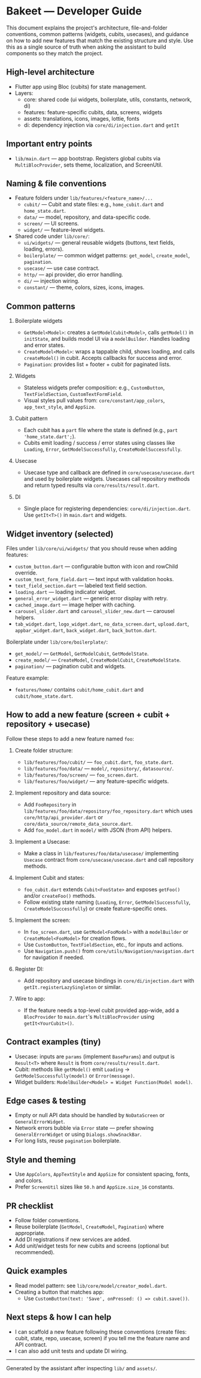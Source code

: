 # Bakeet — Developer Guide

This document explains the project's architecture, file-and-folder conventions, common patterns (widgets, cubits, usecases), and guidance on how to add new features that match the existing structure and style. Use this as a single source of truth when asking the assistant to build components so they match the project.

## High-level architecture

- Flutter app using Bloc (cubits) for state management.
- Layers:
  - core: shared code (ui widgets, boilerplate, utils, constants, network, di)
  - features: feature-specific cubits, data, screens, widgets
  - assets: translations, icons, images, lottie, fonts
  - di: dependency injection via `core/di/injection.dart` and `getIt`

## Important entry points

- `lib/main.dart` — app bootstrap. Registers global cubits via `MultiBlocProvider`, sets theme, localization, and ScreenUtil.

## Naming & file conventions

- Feature folders under `lib/features/<feature_name>/...`
  - `cubit/` — Cubit and state files: e.g., `home_cubit.dart` and `home_state.dart`.
  - `data/` — model, repository, and data-specific code.
  - `screen/` — UI screens.
  - `widget/` — feature-level widgets.
- Shared code under `lib/core/`:
  - `ui/widgets/` — general reusable widgets (buttons, text fields, loading, errors).
  - `boilerplate/` — common widget patterns: `get_model`, `create_model`, `pagination`.
  - `usecase/` — use case contract.
  - `http/` — api provider, dio error handling.
  - `di/` — injection wiring.
  - `constant/` — theme, colors, sizes, icons, images.

## Common patterns

1. Boilerplate widgets
   - `GetModel<Model>`: creates a `GetModelCubit<Model>`, calls `getModel()` in `initState`, and builds model UI via a `modelBuilder`. Handles loading and error states.
   - `CreateModel<Model>`: wraps a tappable child, shows loading, and calls `createModel()` in cubit. Accepts callbacks for success and error.
   - `Pagination`: provides list + footer + cubit for paginated lists.

2. Widgets
   - Stateless widgets prefer composition: e.g., `CustomButton`, `TextFieldSection`, `CustomTextFormField`.
   - Visual styles pull values from: `core/constant/app_colors`, `app_text_style`, and `AppSize`.

3. Cubit pattern
   - Each cubit has a `part` file where the state is defined (e.g., `part 'home_state.dart';`).
   - Cubits emit loading / success / error states using classes like `Loading`, `Error`, `GetModelSuccessfully`, `CreateModelSuccessfully`.

4. Usecase
   - Usecase type and callback are defined in `core/usecase/usecase.dart` and used by boilerplate widgets. Usecases call repository methods and return typed results via `core/results/result.dart`.

5. DI
   - Single place for registering dependencies: `core/di/injection.dart`. Use `getIt<T>()` in `main.dart` and widgets.

## Widget inventory (selected)

Files under `lib/core/ui/widgets/` that you should reuse when adding features:
- `custom_button.dart` — configurable button with icon and rowChild override.
- `custom_text_form_field.dart` — text input with validation hooks.
- `text_field_section.dart` — labeled text field section.
- `loading.dart` — loading indicator widget.
- `general_error_widget.dart` — generic error display with retry.
- `cached_image.dart` — image helper with caching.
- `carousel_slider.dart` and `carousel_slider_new.dart` — carousel helpers.
- `tab_widget.dart`, `logo_widget.dart`, `no_data_screen.dart`, `upload.dart`, `appbar_widget.dart`, `back_widget.dart`, `back_button.dart`.

Boilerplate under `lib/core/boilerplate/`:
- `get_model/` — `GetModel`, `GetModelCubit`, `GetModelState`.
- `create_model/` — `CreateModel`, `CreateModelCubit`, `CreateModelState`.
- `pagination/` — pagination cubit and widgets.

Feature example:
- `features/home/` contains `cubit/home_cubit.dart` and `cubit/home_state.dart`.

## How to add a new feature (screen + cubit + repository + usecase)

Follow these steps to add a new feature named `foo`:

1. Create folder structure:
   - `lib/features/foo/cubit/` — `foo_cubit.dart`, `foo_state.dart`.
   - `lib/features/foo/data/` — `model/`, `repository/`, `datasource/`.
   - `lib/features/foo/screen/` — `foo_screen.dart`.
   - `lib/features/foo/widget/` — any feature-specific widgets.

2. Implement repository and data source:
   - Add `FooRepository` in `lib/features/foo/data/repository/foo_repository.dart` which uses `core/http/api_provider.dart` or `core/data_source/remote_data_source.dart`.
   - Add `foo_model.dart` in `model/` with JSON (from API) helpers.

3. Implement a Usecase:
   - Make a class in `lib/features/foo/data/usecase/` implementing `Usecase` contract from `core/usecase/usecase.dart` and call repository methods.

4. Implement Cubit and states:
   - `foo_cubit.dart` extends `Cubit<FooState>` and exposes `getFoo()` and/or `createFoo()` methods.
   - Follow existing state naming (`Loading`, `Error`, `GetModelSuccessfully`, `CreateModelSuccessfully`) or create feature-specific ones.

5. Implement the screen:
   - In `foo_screen.dart`, use `GetModel<FooModel>` with a `modelBuilder` or `CreateModel<FooModel>` for creation flows.
   - Use `CustomButton`, `TextFieldSection`, etc., for inputs and actions.
   - Use `Navigation.push()` from `core/utils/Navigation/navigation.dart` for navigation if needed.

6. Register DI:
   - Add repository and usecase bindings in `core/di/injection.dart` with `getIt.registerLazySingleton` or similar.

7. Wire to app:
   - If the feature needs a top-level cubit provided app-wide, add a `BlocProvider` to `main.dart`'s `MultiBlocProvider` using `getIt<YourCubit>()`.

## Contract examples (tiny)

- Usecase: inputs are `params` (implement `BaseParams`) and output is `Result<T>` where `Result` is from `core/results/result.dart`.
- Cubit: methods like `getModel()` emit `Loading` -> `GetModelSuccessfully(model)` or `Error(message)`.
- Widget builders: `ModelBuilder<Model> = Widget Function(Model model)`.

## Edge cases & testing

- Empty or null API data should be handled by `NoDataScreen` or `GeneralErrorWidget`.
- Network errors bubble via `Error` state — prefer showing `GeneralErrorWidget` or using `Dialogs.showSnackBar`.
- For long lists, reuse `pagination` boilerplate.

## Style and theming

- Use `AppColors`, `AppTextStyle` and `AppSize` for consistent spacing, fonts, and colors.
- Prefer `ScreenUtil` sizes like `50.h` and `AppSize.size_16` constants.

## PR checklist

- Follow folder conventions.
- Reuse boilerplate (`GetModel`, `CreateModel`, `Pagination`) where appropriate.
- Add DI registrations if new services are added.
- Add unit/widget tests for new cubits and screens (optional but recommended).

## Quick examples

- Read model pattern: see `lib/core/model/creator_model.dart`.
- Creating a button that matches app:
  - Use `CustomButton(text: 'Save', onPressed: () => cubit.save())`.

## Next steps & how I can help

- I can scaffold a new feature following these conventions (create files: cubit, state, repo, usecase, screen) if you tell me the feature name and API contract.
- I can also add unit tests and update DI wiring.

---

Generated by the assistant after inspecting `lib/` and `assets/`.
